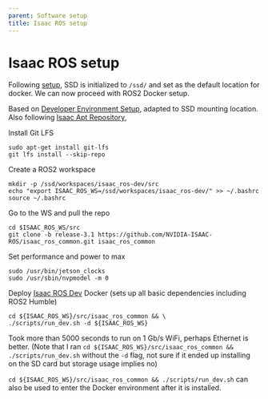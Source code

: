 ```yaml
---
parent: Software setup
title: Isaac ROS setup
---
```


# Isaac ROS setup

Following [setup](<../nvidia-jetson-orin/>), SSD is initialized to `/ssd/` and set as the default location for docker. We can now proceed with ROS2 Docker setup.

Based on [Developer Environment Setup](<https://nvidia-isaac-ros.github.io/getting_started/dev_env_setup.html>), adapted to SSD mounting location. Also following [Isaac Apt Repository](<https://nvidia-isaac-ros.github.io/getting_started/isaac_apt_repository.html>), 

Install Git LFS
```
sudo apt-get install git-lfs
git lfs install --skip-repo
```

Create a ROS2 workspace
```
mkdir -p /ssd/workspaces/isaac_ros-dev/src
echo "export ISAAC_ROS_WS=/ssd/workspaces/isaac_ros-dev/" >> ~/.bashrc
source ~/.bashrc
```

Go to the WS and pull the repo

```
cd $ISAAC_ROS_WS/src
git clone -b release-3.1 https://github.com/NVIDIA-ISAAC-ROS/isaac_ros_common.git isaac_ros_common
```

Set performance and power to max
```
sudo /usr/bin/jetson_clocks
sudo /usr/sbin/nvpmodel -m 0
```


Deploy [Isaac ROS Dev](<https://nvidia-isaac-ros.github.io/concepts/docker_devenv/index.html#development-environment>) Docker (sets up all basic dependencies including ROS2 Humble)

```
cd ${ISAAC_ROS_WS}/src/isaac_ros_common && \
./scripts/run_dev.sh -d ${ISAAC_ROS_WS}
```

Took more than 5000 seconds to run on 1 Gb/s WiFi, perhaps Ethernet is better. (Note that I ran `cd ${ISAAC_ROS_WS}/src/isaac_ros_common && ./scripts/run_dev.sh` without the `-d` flag, not sure if it ended up installing on the SD card but storage usage implies no)

`cd ${ISAAC_ROS_WS}/src/isaac_ros_common && ./scripts/run_dev.sh` can also be used to enter the Docker environment after it is installed.